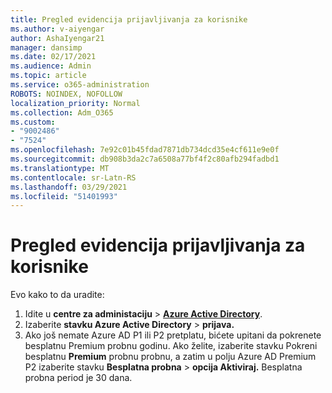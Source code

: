 ```yaml
---
title: Pregled evidencija prijavljivanja za korisnike
ms.author: v-aiyengar
author: AshaIyengar21
manager: dansimp
ms.date: 02/17/2021
ms.audience: Admin
ms.topic: article
ms.service: o365-administration
ROBOTS: NOINDEX, NOFOLLOW
localization_priority: Normal
ms.collection: Adm_O365
ms.custom:
- "9002486"
- "7524"
ms.openlocfilehash: 7e92c01b45fdad7871db734dcd35e4cf611e9e0f
ms.sourcegitcommit: db908b3da2c7a6508a77bf4f2c80afb294fadbd1
ms.translationtype: MT
ms.contentlocale: sr-Latn-RS
ms.lasthandoff: 03/29/2021
ms.locfileid: "51401993"
---
```

# <a name="review-sign-in-logs-for-users"></a>Pregled evidencija prijavljivanja za korisnike

Evo kako to da uradite:

1. Idite u **centre za administaciju**  >  **[Azure Active Directory](https://go.microsoft.com/fwlink/p/?linkid=2067268)**.
1. Izaberite **stavku Azure Active Directory**  >  **prijava.**
1. Ako još nemate Azure AD P1 ili P2 pretplatu, bićete upitani da pokrenete besplatnu Premium probnu godinu. Ako želite, izaberite stavku Pokreni besplatnu **Premium** probnu probnu, a zatim u polju Azure AD Premium P2 izaberite stavku **Besplatna probna**  >  **opcija Aktiviraj.** Besplatna probna period je 30 dana.